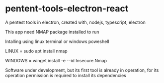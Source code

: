 # pentent-tools-electron-react
A pentest tools in electron, created with, nodejs, typescript, electron

This app need NMAP package installed to run

Intalling using linux terminal or windows poweshell

LINUX = sudo apt install nmap

WINDOWS = winget install -e --id Insecure.Nmap

Software under development, but its first tool is already in operation, for its operation permission is required to install its dependencies

